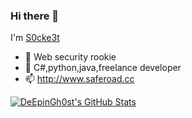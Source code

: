 ### Hi there 👋

I'm [S0cke3t](http://www.saferoad.cc)

* 🔭 Web security rookie
* 🌱 C#,python,java,freelance developer
* 📫 http://www.saferoad.cc

[![DeEpinGh0st's GitHub Stats](https://github-readme-stats.vercel.app/api?username=DeEpinGh0st&show_icons=true&hide_title=false&theme=tokyonight)](https://github.com/DeEpinGh0st)
